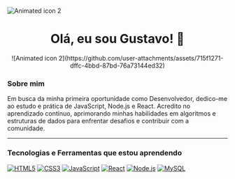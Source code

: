 ![Animated icon 2](https://github.com/user-attachments/assets/5ad5b079-cd28-4923-9ff4-06c1d48123ac)<h1 align="center">Olá, eu sou Gustavo! 👋</h1>

<div align="center">
 ![Animated icon 2](https://github.com/user-attachments/assets/715f1271-dffc-4bbd-87bd-76a73144ed32)
</div>

### Sobre mim

Em busca da minha primeira oportunidade como Desenvolvedor, dedico-me ao estudo e prática de JavaScript, Node.js e React. Acredito no aprendizado contínuo, aprimorando minhas habilidades em algoritmos e estruturas de dados para enfrentar desafios e contribuir com a comunidade.

---

### Tecnologias e Ferramentas que estou aprendendo

<p align="left">
  <a href="https://developer.mozilla.org/pt-BR/docs/Web/HTML"><img src="https://img.shields.io/badge/HTML5-E34F26?style=for-the-badge&logo=html5&logoColor=white" alt="HTML5"></a>
  <a href="https://developer.mozilla.org/pt-BR/docs/Web/CSS"><img src="https://img.shields.io/badge/CSS3-1572B6?style=for-the-badge&logo=css3&logoColor=white" alt="CSS3"></a>
  <a href="https://developer.mozilla.org/pt-BR/docs/Web/JavaScript"><img src="https://img.shields.io/badge/JavaScript-F7DF1E?style=for-the-badge&logo=javascript&logoColor=black" alt="JavaScript"></a>
  <a href="https://react.dev/"><img src="https://img.shields.io/badge/React-20232A?style=for-the-badge&logo=react&logoColor=61DAFB" alt="React"></a>
  <a href="https://nodejs.org/en/"><img src="https://img.shields.io/badge/Node.js-339933?style=for-the-badge&logo=node.js&logoColor=white" alt="Node.js"></a>
  <a href="https://www.mysql.com/"><img src="https://img.shields.io/badge/MySQL-4479A1?style=for-the-badge&logo=mysql&logoColor=white" alt="MySQL"></a>
</p>
